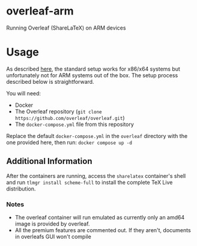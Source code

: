 # overleaf-arm

Running Overleaf (ShareLaTeX) on ARM devices

# Usage

As described [here](https://shihabkhan1.github.io/overleaf/intro.html), the standard setup works for x86/x64 systems but unfortunately not for ARM systems out of the box. The setup process described below is straightforward.

You will need:

*   Docker
*   The Overleaf repository (`git clone https://github.com/overleaf/overleaf.git`)
*   The `docker-compose.yml` file from this repository

Replace the default `docker-compose.yml` in the `overleaf` directory with the one provided here, then run:
`docker compose up -d`

## Additional Information

After the containers are running, access the `sharelatex` container's shell and run `tlmgr install scheme-full` to install the complete TeX Live distribution.

### Notes 

- The overleaf container will run emulated as currently only an amd64 image is provided by overleaf.
- All the premium features are commented out. If they aren't, documents in overleafs GUI won't compile
